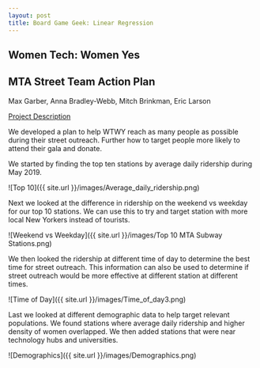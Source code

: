```yaml
---
layout: post
title: Board Game Geek: Linear Regression
---
```


## Women Tech: Women Yes
## MTA Street Team Action Plan
Max Garber, Anna Bradley-Webb, Mitch Brinkman, Eric Larson

[Project Description](https://github.com/bubblebooy/chi20_ds14/blob/master/curriculum/project-01/project-01-introduction/project_01.md)

We developed a plan to help WTWY reach as many people as possible during their street outreach. Further how to target people more likely to attend their gala and donate.

We started by finding the top ten stations by average daily ridership during May 2019.

![Top 10]({{ site.url }}/images/Average_daily_ridership.png)

Next we looked at the difference in ridership on the weekend vs weekday for our top 10 stations. We can use this to try and target station with more local New Yorkers instead of tourists.

![Weekend vs Weekday]({{ site.url }}/images/Top 10 MTA Subway Stations.png)

We then looked the ridership at different time of day to determine the best time for street outreach. This information can also be used to determine if street outreach would be more effective at different station at different times.

![Time of Day]({{ site.url }}/images/Time_of_day3.png)

Last we looked at different demographic data to help target relevant populations. We found stations where average daily ridership and higher density of women overlapped. We then added stations that were near technology hubs and universities.

![Demographics]({{ site.url }}/images/Demographics.png)
